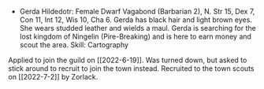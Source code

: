 - Gerda Hildedotr: Female Dwarf Vagabond (Barbarian 2), N. Str 15, Dex 7, Con 11, Int 12, Wis 10, Cha 6. Gerda has black hair and light brown eyes. She wears studded leather and wields a maul. Gerda is searching for the lost kingdom of Ningelin (Pire-Breaking) and is here to earn money and scout the area. Skill: Cartography

Applied to join the guild on [[2022-6-19]]. Was turned down, but asked to stick around to recruit to join the town instead. Recruited to the town scouts on [[2022-7-2]] by Zorlack. 